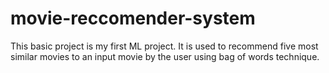 # movie-reccomender-system
This basic project is my first ML project. It is used to recommend five most similar movies to an input movie by the user using bag of words technique.
